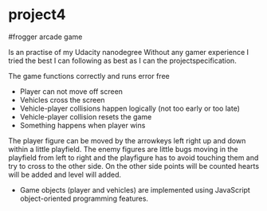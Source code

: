 # project4
#frogger arcade game 

Is an practise of my Udacity nanodegree 
Without any gamer experience I tried the best I can following as best as I can the projectspecification.


The game functions correctly and runs error free

- Player can not move off screen
- Vehicles cross the screen
- Vehicle-player collisions happen logically (not too early or too late)
- Vehicle-player collision resets the game
- Something happens when player wins


The player figure can be moved by the arrowkeys left right up and down within a little playfield.
The enemy figures are little bugs moving in the playfield from left to right and the playfigure has to avoid touching them and try to cross to the other side.
On the other side points will be counted hearts will be added and level will added.

- Game objects (player and vehicles) are implemented using JavaScript object-oriented programming features.

